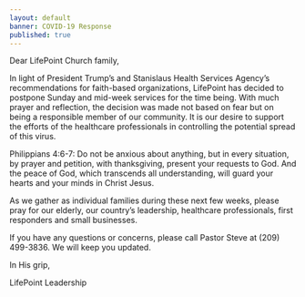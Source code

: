```yaml
---
layout: default
banner: COVID-19 Response
published: true
---
```


Dear LifePoint Church family,

In light of President Trump’s and Stanislaus Health Services Agency’s recommendations for faith-based organizations, LifePoint has decided to postpone Sunday and mid-week services for the time being. With much prayer and reflection, the decision was made not based on fear but on being a responsible member of our community.  It is our desire to support the efforts of the healthcare professionals in controlling the potential spread of this virus.

Philippians 4:6-7: Do not be anxious about anything, but in every situation, by prayer and petition, with thanksgiving, present your requests to God. And the peace of God, which transcends all understanding, will guard your hearts and your minds in Christ Jesus.

As we gather as individual families during these next few weeks, please pray for our elderly, our country’s leadership, healthcare professionals, first responders and small businesses.

If you have any questions or concerns, please call Pastor Steve at (209) 499-3836. We will keep you updated.

In His grip,

LifePoint Leadership
